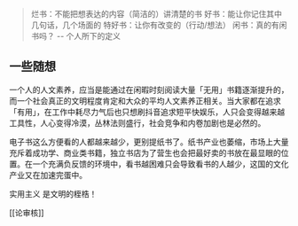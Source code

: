 > 烂书：不能把想表达的内容（简洁的）讲清楚的书
> 好书：能让你记住其中几句话，几个场面的
> 特好书：让你有改变的（行动/想法）
> 闲书：真的有闲书吗？
> -- 个人所下的定义

## 一些随想
一个人的人文素养，应当是能通过在闲暇时刻阅读大量「无用」书籍逐渐提升的，而一个社会真正的文明程度肯定和大众的平均人文素养正相关。当大家都在追求「有用」，在工作中耗尽力气后也只想刷抖音追求短平快娱乐，人只会变得越来越工具性，人心变得冷漠，丛林法则盛行，社会竞争和内卷加剧也是必然的。

电子书这么方便看的人都越来越少，更别提纸书了。纸书产业也萎缩，市场上大量充斥着成功学、商业类书籍，独立书店为了营生也会把最好卖的书放在最显眼的位置。在一个充满负反馈的环境中，看书越困难只会导致看书的人越少，这国的文化产业又在加速完蛋中。

实用主义 是文明的桎梏！

[[论审核]]
